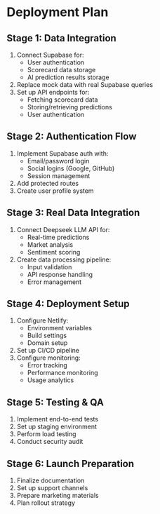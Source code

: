 # Deployment Plan

## Stage 1: Data Integration
1. Connect Supabase for:
   - User authentication
   - Scorecard data storage
   - AI prediction results storage
2. Replace mock data with real Supabase queries
3. Set up API endpoints for:
   - Fetching scorecard data
   - Storing/retrieving predictions
   - User authentication

## Stage 2: Authentication Flow
1. Implement Supabase auth with:
   - Email/password login
   - Social logins (Google, GitHub)
   - Session management
2. Add protected routes
3. Create user profile system

## Stage 3: Real Data Integration
1. Connect Deepseek LLM API for:
   - Real-time predictions
   - Market analysis
   - Sentiment scoring
2. Create data processing pipeline:
   - Input validation
   - API response handling
   - Error management

## Stage 4: Deployment Setup
1. Configure Netlify:
   - Environment variables
   - Build settings
   - Domain setup
2. Set up CI/CD pipeline
3. Configure monitoring:
   - Error tracking
   - Performance monitoring
   - Usage analytics

## Stage 5: Testing & QA
1. Implement end-to-end tests
2. Set up staging environment
3. Perform load testing
4. Conduct security audit

## Stage 6: Launch Preparation
1. Finalize documentation
2. Set up support channels
3. Prepare marketing materials
4. Plan rollout strategy
